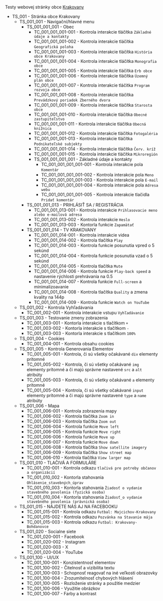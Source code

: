 Testy webovej stránky obce [Krakovany](https://www.krakovany.sk)

<!--
# _ znamená test sada, eg. 001_001 je prvá sada prvej sady
# - znamená test case, eg. 001_001-001 je prvý test case prvej sady prvej sady
-->

- TS_001 - Stránka obce Krakovany
  - TS_001_001 - Navigační/hlavné menu
    - TS_001_001_001 - Obec
      - TC_001_001_001-001 - Kontrola interakcie tláčítka `Základné údaje a kontakty`
      - TC_001_001_001-002 - Kontrola interakcie tláčítka `Geografická poloha`
      - TC_001_001_001-003 - Kontrola interakcie tláčítka `História obce Krakovany`
      - TC_001_001_001-004 - Kontrola interakcie tláčítka `Monografia obce`
      - TC_001_001_001-005 - Kontrola interakcie tláčítka `Erb obce`
      - TC_001_001_001-006 - Kontrola interakcie tláčítka `Územný plán obce`
      - TC_001_001_001-007 - Kontrola interakcie tláčítka `Program rozvoja obce`
      - TC_001_001_001-008 - Kontrola interakcie tláčítka `Prevádzkový poriadok Zberného dvora`
      - TC_001_001_001-009 - Kontrola interakcie tláčítka `Starosta obce`
      - TC_001_001_001-010 - Kontrola interakcie tláčítka `Obecné zastupiteľstvo`
      - TC_001_001_001-011 - Kontrola interakcie tláčítka `Obecná knižnica`
      - TC_001_001_001-012 - Kontrola interakcie tláčítka `Fotogaléria`
      - TC_001_001_001-013 - Kontrola interakcie tláčítka `Podnikateľské subjekty`
      - TC_001_001_001-014 - Kontrola interakcie tláčítka `Červ. kríž`
      - TC_001_001_001-015 - Kontrola interakcie tláčítka `Mikroregión`
      - TS_001_001_001_001 - Základné údaje a kontakty
        - TC_001_001_001_001-001 - Kontrola interakcie pola `Komentár`
        - TC_001_001_001_001-002 - Kontrola interakcie pola `Meno`
        - TC_001_001_001_001-003 - Kontrola interakcie pola `E-mail`
        - TC_001_001_001_001-004 - Kontrola interakcie pola `Adresa webu`
        - TC_001_001_001_001-005 - Kontrola interakcie tlačidla `Pridať komentár`
    - TS_001_001_013 - PRIHLÁSIŤ SA / REGISTRÁCIA
      - TC_001_001_013-001 - Kontrola interakcie `Prihlasovacie meno alebo e-mailová adresa`
      - TC_001_001_013-002 - Kontrola interakcie `Heslo`
      - TC_001_001_013-003 - Kontorla funkcie `Zapamätať`
    - TS_001_001_014 - TV KRAKOVANY
      - TC_001_001_014-001 - Kontrola interakcie videa
      - TC_001_001_014-002 - Kontrola tlačítka `Play`
      - TC_001_001_014-003 - Kontrola funkcie posunutia vpred o 5 sekúnd
      - TC_001_001_014-004 - Kontrola funkcie posunutia vzad o 5 sekúnd
      - TC_001_001_014-005 - Kontrola tlačítka `Mute`
      - TC_001_001_014-006 - Kontrola funkcie `Play-back speed` a nastavenie rýchlosti prehrávania na 0.5
      - TC_001_001_014-007 - Kontrola funkcie `Full-screen` a minimalizoavanie
      - TC_001_001_014-008 - Kontrola tlačítka `Quality` a zmena kvality na 144p
      - TC_001_001_014-009 - Kontrola funkcie `Watch on YouTube`
  - TS_001_002 - Kontrola Vyhľadávania
    - TC_001_002-001 - Kontrola interakcie vstupu `Vyhľadávanie`
  - TS_001_003 - Testovanie zmeny zobrazenia
    - TC_001_003-001 - Kontorla interakcie s tlačítkom `+`
    - TC_001_003-002 - Kontorla interakcie s tlačítkom `-`
    - TC_001_003-003 - Kontorla interakcie s tlačítkom `100%`
  - TS_001_004 - Cookies
    - TC_001_004-001 - Kontrola obsahu cookies
  - TS_001_005 - Kontrola Generovania Elementov
    - TC_001_005-001 - Kontrola, či sú všetky očakávané `div` elementy prítomné
    - TC_001_005-002 - Kontrola, či sú všetky očakávané `img` elementy prítomné a či majú správne nastavené `src` a `alt` atribúty
    - TC_001_005-003 - Kontrola, či sú všetky očakávané `a` elementy prítomné
    - TC_001_005-004 - Kontrola, či sú všetky očakávané `input` elementy prítomné a či majú správne nastavené `type` a `name` atribúty
  - TS_001_006 - Mapa
    - TC_001_006-001 - Kontrola zobrazenia mapy
    - TC_001_006-002 - Kontrola tlačítka `Zoom in`
    - TC_001_006-003 - Kontrola tlačítka `Zoom out`
    - TC_001_006-004 - Kontrola funkcie `Move left`
    - TC_001_006-005 - Kontrola funkcie `Move right`
    - TC_001_006-006 - Kontrola funkcie `Move up`
    - TC_001_006-007 - Kontrola funkcie `Move down`
    - TC_001_006-008 - Kontrola tlačítka `Show satellite imagery`
    - TC_001_006-009 - Kontrola tlačítka `Show street map`
    - TC_001_006-010 - Kontrola tlačítka `View larger map`
  - TS_001_010 - TLAČIVÁ A FORMULÁRE
    - TC_001_010-001 - Kontrola odkazu `tlačivá pre potreby občanov a organizácií`
    - TC_001_010_002 - Kontorla stahovania `Ohlásenie_stavebných_úprav`
    - TC_001_010_003 - Kontorla stahovania `Žiadosť o vydanie stavebného povolenia (fyzická osoba)`
    - TC_001_010_004 - Kontorla stahovania `Žiadosť_o vydanie stavebného povolenia (právnická osoba)`
  - TS_001_015 - NÁJDETE NÁS AJ NA FACEBOOKU
    - TC_001_015-001 - Kontrola odkazu `Futbal: Majcichov-Krakovany` 
    - TC_001_015-002 - Kontrola odkazu `Pozvánka na Stavanie mája`
    - TC_001_015-003 - Kontrola odkazu `Futbal: Krakovany-Bohdanovce`
  - TS_001_020 - Socialne siete
    - TC_001_020-001 - Facebook
    - TC_001_020-002 - Instagram
    - TC_001_020-003 - X
    - TC_001_020-004 - YouTube
  - TS_001_100 - UI/UX
    - TC_001_100-001 - Konzistentnosť elementov
    - TC_001_100-002 - Čitelnosť a vizibilita textu
    - TC_001_100-003 - Schopnosť reagovať na iné veľkosti obrazovky
    - TC_001_100-004 - Zrozumitelnosť chybových hlásení
    - TC_001_100-005 - Rozloženie stránky a použitie medzier
    - TC_001_100-006 - Využitie obrázkov
    - TC_001_100-007 - Farby a kontrast
        <!-- 
            Možné ďalšie UI/UX:
            - Funkčnosť navigačného menu
            - Funkčnosť linkov a ich správnosť
            - Funkčnosť foriem
            - Načítacia doba a výkon
            - Funkcie na prispôsobenie (možnosť zväčšiť/zmenšiť text)
            - Kompatibilita s rôznymi prehliadačmi
            - Funkčnosť možnosti vyhľadávania
            - Aktualita obsahu
            - Plynulost elementov pri hover
            - Funkčnosť interaktívnych elementov (buttons, dopdowns)
            - Funkčnosť možnosti prihlásenia
            - Presnosť predpovedi počasia
            - Funkčnosť tláčítok socialnych médií
        -->
